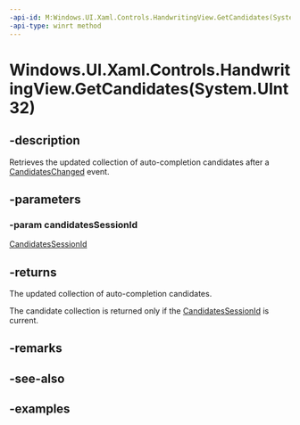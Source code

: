 ```yaml
---
-api-id: M:Windows.UI.Xaml.Controls.HandwritingView.GetCandidates(System.UInt32)
-api-type: winrt method
---
```


# Windows.UI.Xaml.Controls.HandwritingView.GetCandidates(System.UInt32)

<!--
public System.Collections.Generic.IReadOnlyList<string> GetCandidates (uint candidatesSessionId);
-->

## -description

Retrieves the updated collection of auto-completion candidates after a [CandidatesChanged](handwritingview_candidateschanged.md) event.

## -parameters

### -param candidatesSessionId

[CandidatesSessionId](handwritingviewcandidateschangedeventargs_candidatessessionid.md)

## -returns

The updated collection of auto-completion candidates.

The candidate collection is returned only if the [CandidatesSessionId](handwritingviewcandidateschangedeventargs_candidatessessionid.md) is current.

## -remarks

## -see-also

## -examples
